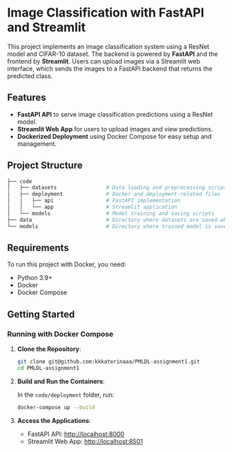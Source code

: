 # Image Classification with FastAPI and Streamlit

This project implements an image classification system using a ResNet model and CIFAR-10 dataset. The backend is powered by **FastAPI** and the frontend by **Streamlit**. Users can upload images via a Streamlit web interface, which sends the images to a FastAPI backend that returns the predicted class.

## Features

- **FastAPI API** to serve image classification predictions using a ResNet model.
- **Streamlit Web App** for users to upload images and view predictions.
- **Dockerized Deployment** using Docker Compose for easy setup and management.

## Project Structure

```bash
├── code
│   ├── datasets                # Data loading and preprocessing scripts
│   ├── deployment              # Docker and deployment-related files
│   │   ├── api                 # FastAPI implementation
│   │   └── app                 # Streamlit application
│   └── models                  # Model training and saving scripts
├── data                        # Directory where datasets are saved when you run load_data code
└── models                      # Directory where trained model is saved
```

## Requirements

To run this project with Docker, you need:

- Python 3.9+
- Docker
- Docker Compose

## Getting Started

### Running with Docker Compose

1. **Clone the Repository**:

    ```bash
    git clone git@github.com:kkkaterinaaa/PMLDL-assignment1.git
    cd PMLDL-assignment1
    ```

2. **Build and Run the Containers**:

    In the `code/deployment` folder, run:

    ```bash
    docker-compose up --build
    ```

3. **Access the Applications**:
    - FastAPI API: [http://localhost:8000](http://localhost:8000)
    - Streamlit Web App: [http://localhost:8501](http://localhost:8501)
